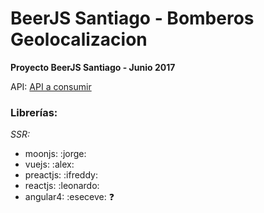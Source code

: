 # BeerJS Santiago - Bomberos Geolocalizacion

**Proyecto BeerJS Santiago - Junio 2017**

API: [API a consumir](https://bomberos-cl-api.herokuapp.com/bomberos)

### Librerías:

*SSR:*
- moonjs: :jorge:
- vuejs: :alex:
- preactjs: :ifreddy:
- reactjs: :leonardo:
- angular4: :eseceve: :question:
